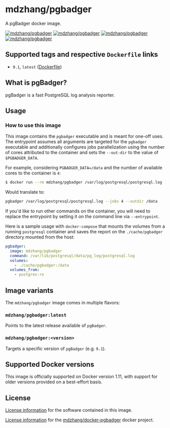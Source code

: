# mdzhang/pgbadger
A pgBadger docker image.

[![mdzhang/pgbadger][docker-pulls-image]][docker-hub-url] [![mdzhang/pgbadger][docker-stars-image]][docker-hub-url] [![mdzhang/pgbadger][docker-size-image]][docker-hub-url] [![mdzhang/pgbadger][docker-layers-image]][docker-hub-url]

## Supported tags and respective `Dockerfile` links
- `9.1`, `latest` ([Dockerfile](Dockerfile))

## What is pgBadger?

pgBadger is a fast PostgreSQL log analysis reporter.

## Usage
### How to use this image
This image contains the `pgbadger` executable and is meant for one-off uses. The entrypoint assumes all arguments are targeted for the `pgbadger` executable and additionally configures jobs parallelization using the number of cores attributed to the container and sets the `--out-dir` to the value of `$PGBADGER_DATA`.

For example, considering `PGBADGER_DATA=/data` and the number of available cores to the container is `4`:

```sh
$ docker run --rm mdzhang/pgbadger /var/log/postgresql/postgresql.log
```

Would translate to:

```sh
pgbadger /var/log/postgresql/postgresql.log --jobs 4 --outdir /data
```

If you'd like to run other commands on the container, you will need to replace the entrypoint by setting it on the command line via `--entrypoint`.

Here is a sample usage with `docker-compose` that mounts the volumes from a running `postgresql` container and saves the report on the `./cache/pgbadger` directory mounted from the host:

```yml
pgbadger:
  image: mdzhang/pgbadger
  command: /var/lib/postgresql/data/pg_log/postgresql.log
  volumes:
    - ./cache/pgbadger:/data
  volumes_from:
    - postgres:ro
```

## Image variants
The `mdzhang/pgbadger` image comes in multiple flavors:

### `mdzhang/pgbadger:latest`
Points to the latest release available of `pgBadger`.

### `mdzhang/pgbadger:<version>`
Targets a specific version of `pgBadger` (e.g. `9.1`).

## Supported Docker versions
This image is officially supported on Docker version 1.11, with support for older versions provided on a best-effort basis.

## License
[License information](https://github.com/dalibo/pgbadger/blob/master/LICENSE) for the software contained in this image.

[License information](LICENSE) for the [mdzhang/docker-pgbadger](https://hub.docker.com/r/mdzhang/pgbadger) docker project.

[docker-hub-url]: https://hub.docker.com/r/mdzhang/pgbadger
[docker-layers-image]: https://img.shields.io/imagelayers/layers/mdzhang/pgbadger/latest.svg?style=flat-square
[docker-pulls-image]: https://img.shields.io/docker/pulls/mdzhang/pgbadger.svg?style=flat-square
[docker-size-image]: https://img.shields.io/imagelayers/image-size/mdzhang/pgbadger/latest.svg?style=flat-square
[docker-stars-image]: https://img.shields.io/docker/stars/mdzhang/pgbadger.svg?style=flat-square
